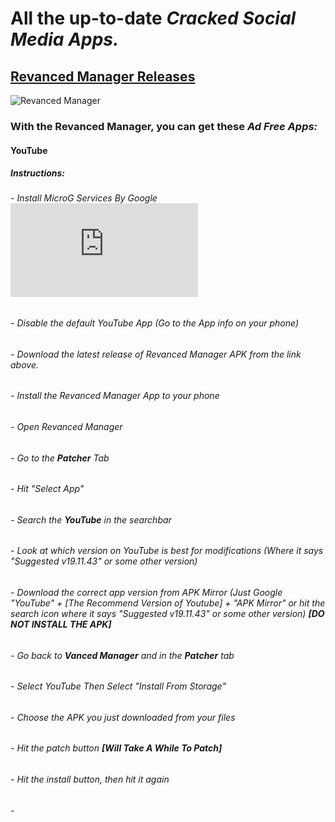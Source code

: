 # All the up-to-date _**Cracked Social Media Apps.**_
## [Revanced Manager Releases](https://github.com/ReVanced/revanced-manager/releases)
![Revanced Manager](https://repository-images.githubusercontent.com/471494981/8e480a04-6474-437c-9560-0e4fe6bdd7b9)
### With the Revanced Manager, you can get these _**Ad Free Apps:**_
#### **YouTube**
##### _Instructions:_
###### - Install MicroG Services By Google ![Latest Releases](https://microg.org/download.html)
###### - Disable the default YouTube App (Go to the App info on your phone)
###### - Download the latest release of Revanced Manager APK from the link above.
###### - Install the Revanced Manager App to your phone
###### - Open Revanced Manager
###### - Go to the **Patcher** Tab
###### - Hit "Select App"
###### - Search the **YouTube** in the searchbar
###### - Look at which version on YouTube is best for modifications (Where it says "Suggested v19.11.43" or some other version)
###### - Download the correct app version from APK Mirror (Just Google "YouTube" + [The Recommend Version of Youtube] + "APK Mirror" or hit the search icon where it says "Suggested v19.11.43" or some other version) **[DO NOT INSTALL THE APK]**
###### - Go back to **Vanced Manager** and in the **Patcher** tab
###### - Select YouTube Then Select "Install From Storage"
###### - Choose the APK you just downloaded from your files
###### - Hit the patch button **[Will Take A While To Patch]**
###### - Hit the install button, then hit it again
###### - 

